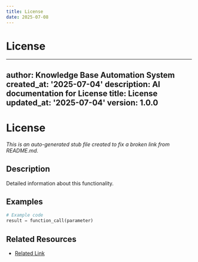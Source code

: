 ```yaml
---
title: License
date: 2025-07-08
---
```


# License

---
author: Knowledge Base Automation System
created_at: '2025-07-04'
description: AI documentation for License
title: License
updated_at: '2025-07-04'
version: 1.0.0
---

# License

*This is an auto-generated stub file created to fix a broken link from README.md.*

## Description

Detailed information about this functionality.

## Examples

```python
# Example code
result = function_call(parameter)
```

## Related Resources

- [Related Link](./related_resource.md)
